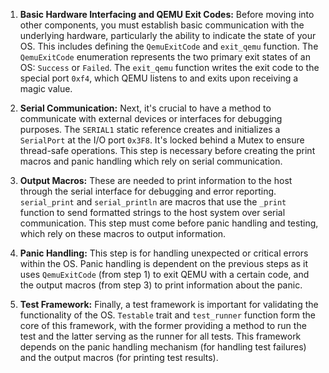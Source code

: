 1. **Basic Hardware Interfacing and QEMU Exit Codes:** Before moving into other components, you must establish basic communication with the underlying hardware, particularly the ability to indicate the state of your OS. This includes defining the `QemuExitCode` and `exit_qemu` function. The `QemuExitCode` enumeration represents the two primary exit states of an OS: `Success` or `Failed`. The `exit_qemu` function writes the exit code to the special port `0xf4`, which QEMU listens to and exits upon receiving a magic value.
    
2. **Serial Communication:** Next, it's crucial to have a method to communicate with external devices or interfaces for debugging purposes. The `SERIAL1` static reference creates and initializes a `SerialPort` at the I/O port `0x3F8`. It's locked behind a Mutex to ensure thread-safe operations. This step is necessary before creating the print macros and panic handling which rely on serial communication.
    
3. **Output Macros:** These are needed to print information to the host through the serial interface for debugging and error reporting. `serial_print` and `serial_println` are macros that use the `_print` function to send formatted strings to the host system over serial communication. This step must come before panic handling and testing, which rely on these macros to output information.
    
4. **Panic Handling:** This step is for handling unexpected or critical errors within the OS. Panic handling is dependent on the previous steps as it uses `QemuExitCode` (from step 1) to exit QEMU with a certain code, and the output macros (from step 3) to print information about the panic.
    
5. **Test Framework:** Finally, a test framework is important for validating the functionality of the OS. `Testable` trait and `test_runner` function form the core of this framework, with the former providing a method to run the test and the latter serving as the runner for all tests. This framework depends on the panic handling mechanism (for handling test failures) and the output macros (for printing test results).